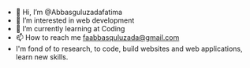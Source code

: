 - 👋 Hi, I’m @Abbasguluzadafatima
- 👀 I’m interested in web development
- 🌱 I’m currently learning at Coding
- 📫 How to reach me faabbasquluzada@gmail.com
-  I'm fond of to research, to code, build websites and web applications, learn new skills.

<!---
Abbasguluzadafatima/Abbasguluzadafatima is a ✨ special ✨ repository because its `README.md` (this file) appears on your GitHub profile.
You can click the Preview link to take a look at your changes.
--->
